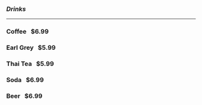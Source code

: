 ### _Drinks_

---

### **Coffee** &nbsp; $6.99

### **Earl Grey** &nbsp; $5.99

### **Thai Tea** &nbsp; $5.99

### **Soda** &nbsp; $6.99

### **Beer** &nbsp; $6.99